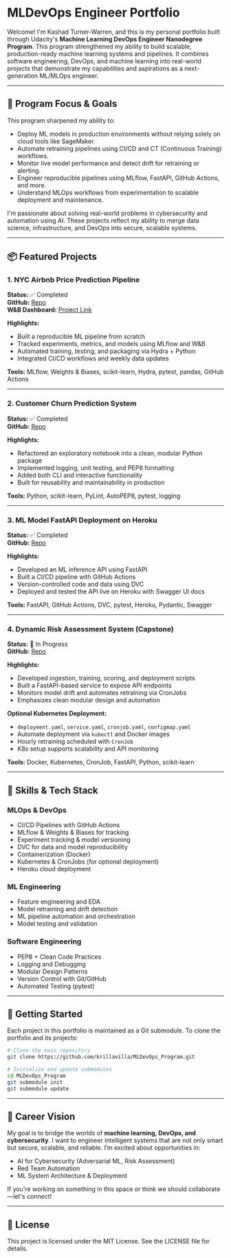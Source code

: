 # MLDevOps Engineer Portfolio

Welcome! I'm Kashad Turner-Warren, and this is my personal portfolio built through Udacity's **Machine Learning DevOps Engineer Nanodegree Program**. This program strengthened my ability to build scalable, production-ready machine learning systems and pipelines. It combines software engineering, DevOps, and machine learning into real-world projects that demonstrate my capabilities and aspirations as a next-generation ML/MLOps engineer.

---

## 🌟 Program Focus & Goals

This program sharpened my ability to:
- Deploy ML models in production environments without relying solely on cloud tools like SageMaker.
- Automate retraining pipelines using CI/CD and CT (Continuous Training) workflows.
- Monitor live model performance and detect drift for retraining or alerting.
- Engineer reproducible pipelines using MLflow, FastAPI, GitHub Actions, and more.
- Understand MLOps workflows from experimentation to scalable deployment and maintenance.

I'm passionate about solving real-world problems in cybersecurity and automation using AI. These projects reflect my ability to merge data science, infrastructure, and DevOps into secure, scalable systems.

---

## 📦 Featured Projects

### 1. NYC Airbnb Price Prediction Pipeline
**Status:** ✅ Completed  
**GitHub:** [Repo](https://github.com/krillavilla/Build-ML-Pipeline_for_Short-Term_Rental_Prices)  
**W&B Dashboard:** [Project Link](https://wandb.ai/build-ml-pipeline-for-short-term-rental-prices/nyc_airbnb)

**Highlights:**
- Built a reproducible ML pipeline from scratch
- Tracked experiments, metrics, and models using MLflow and W&B
- Automated training, testing, and packaging via Hydra + Python
- Integrated CI/CD workflows and weekly data updates

**Tools:** MLflow, Weights & Biases, scikit-learn, Hydra, pytest, pandas, GitHub Actions

---

### 2. Customer Churn Prediction System
**Status:** ✅ Completed  
**GitHub:** [Repo](https://github.com/krillavilla/MLDevOps_Program/tree/main/Predict_Customer_Churn)

**Highlights:**
- Refactored an exploratory notebook into a clean, modular Python package
- Implemented logging, unit testing, and PEP8 formatting
- Added both CLI and interactive functionality
- Built for reusability and maintainability in production

**Tools:** Python, scikit-learn, PyLint, AutoPEP8, pytest, logging

---

### 3. ML Model FastAPI Deployment on Heroku
**Status:** ✅ Completed  
**GitHub:** [Repo](https://github.com/krillavilla/Deploying_MLmodel_CloudApp_using_FastAPI)

**Highlights:**
- Developed an ML inference API using FastAPI
- Built a CI/CD pipeline with GitHub Actions
- Version-controlled code and data using DVC
- Deployed and tested the API live on Heroku with Swagger UI docs

**Tools:** FastAPI, GitHub Actions, DVC, pytest, Heroku, Pydantic, Swagger

---

### 4. Dynamic Risk Assessment System (Capstone)
**Status:** 🚧 In Progress  
**GitHub:** [Repo](https://github.com/krillavilla/Dynamic_Risk_Assesment_System)

**Highlights:**
- Developed ingestion, training, scoring, and deployment scripts
- Built a FastAPI-based service to expose API endpoints
- Monitors model drift and automates retraining via CronJobs
- Emphasizes clean modular design and automation

**Optional Kubernetes Deployment:**
- `deployment.yaml`, `service.yaml`, `cronjob.yaml`, `configmap.yaml`
- Automate deployment via `kubectl` and Docker images
- Hourly retraining scheduled with `CronJob`
- K8s setup supports scalability and API monitoring

**Tools:** Docker, Kubernetes, CronJob, FastAPI, Python, scikit-learn

---

## 🧠 Skills & Tech Stack

### MLOps & DevOps
- CI/CD Pipelines with GitHub Actions
- MLflow & Weights & Biases for tracking
- Experiment tracking & model versioning
- DVC for data and model reproducibility
- Containerization (Docker)
- Kubernetes & CronJobs (for optional deployment)
- Heroku cloud deployment

### ML Engineering
- Feature engineering and EDA
- Model retraining and drift detection
- ML pipeline automation and orchestration
- Model testing and validation

### Software Engineering
- PEP8 + Clean Code Practices
- Logging and Debugging
- Modular Design Patterns
- Version Control with Git/GitHub
- Automated Testing (pytest)

---

## 📁 Getting Started
Each project in this portfolio is maintained as a Git submodule. To clone the portfolio and its projects:

```bash
# Clone the main repository
git clone https://github.com/krillavilla/MLDevOps_Program.git

# Initialize and update submodules
cd MLDevOps_Program
git submodule init
git submodule update
```

---

## 🔮 Career Vision
My goal is to bridge the worlds of **machine learning, DevOps, and cybersecurity**. I want to engineer intelligent systems that are not only smart but secure, scalable, and reliable. I’m excited about opportunities in:
- AI for Cybersecurity (Adversarial ML, Risk Assessment)
- Red Team Automation
- ML System Architecture & Deployment

If you're working on something in this space or think we should collaborate—let's connect!

---

## 📄 License
This project is licensed under the MIT License. See the LICENSE file for details.

